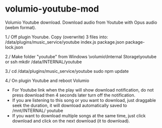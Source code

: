 # volumio-youtube-mod
Volumio Youtube download.  Download audio from Youtube with Opus audio (webm format).

1./ Off plugin Yourube. Copy (overwrite) 3 files into: /data/plugins/music_service/youtube
index.js
package.json
package-lock.json


2./ Make folder "youtube"
from Windows
\\volumio\Internal Storage\youtube
or ssh
mkdir /data/INTERNAL/youtube

3./ 
cd /data/plugins/music_service/youtube
sudo npm update

4./ On plugin Youtube and reboot Volumio

- For Youtube link when the play will show download notification, do not press download then 4 seconds later turn off the notification.
- If you are listening to this song or you want to download, just draggable seek the duration, it will download automatically saved to /mnt/INTERNAL/ youtube
- If you want to download multiple songs at the same time, just click download and click on the next download (it to download).
